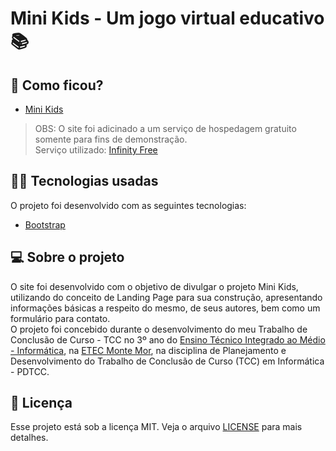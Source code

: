 # Mini Kids - Um jogo virtual educativo :books:

## :eyes: Como ficou?

- [Mini Kids](http://pferreirafabricio.gq)

> OBS: O site foi adicinado a um serviço de hospedagem gratuito somente para fins de demonstração.<br/>
> Serviço utilizado: [Infinity Free](https://infinityfree.net)

## :man_technologist: Tecnologias usadas

O projeto foi desenvolvido com as seguintes tecnologias:
- [Bootstrap](https://getbootstrap.com)

## :computer: Sobre o projeto

O site foi desenvolvido com o objetivo de divulgar o projeto Mini Kids, utilizando do conceito de Landing Page para sua construção, apresentando informações básicas a respeito do mesmo, de seus autores, bem como um formulário para contato. <br/>
O projeto foi concebido durante o desenvolvimento do meu Trabalho de Conclusão de Curso - TCC no 3º ano do [Ensino Técnico Integrado ao Médio - Informática](http://www.etecmontemor.com.br//index.php/course/show/9), na [ETEC Monte Mor](http://www.etecmontemor.com.br), na disciplina de Planejamento e Desenvolvimento do Trabalho de Conclusão de Curso (TCC) em Informática - PDTCC.

## :memo: Licença

Esse projeto está sob a licença MIT. Veja o arquivo [LICENSE](LICENSE.md) para mais detalhes.

